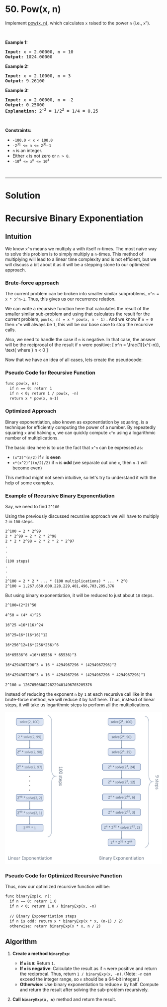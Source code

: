# 50. Pow(x, n)

<p>Implement <a href="http://www.cplusplus.com/reference/valarray/pow/" target="_blank">pow(x, n)</a>, which calculates <code>x</code> raised to the power <code>n</code> (i.e., <code>x<sup>n</sup></code>).</p>

<p>&nbsp;</p>
<p><strong class="example">Example 1:</strong></p>

<pre><strong>Input:</strong> x = 2.00000, n = 10
<strong>Output:</strong> 1024.00000
</pre>

<p><strong class="example">Example 2:</strong></p>

<pre><strong>Input:</strong> x = 2.10000, n = 3
<strong>Output:</strong> 9.26100
</pre>

<p><strong class="example">Example 3:</strong></p>

<pre><strong>Input:</strong> x = 2.00000, n = -2
<strong>Output:</strong> 0.25000
<strong>Explanation:</strong> 2<sup>-2</sup> = 1/2<sup>2</sup> = 1/4 = 0.25
</pre>

<p>&nbsp;</p>
<p><strong>Constraints:</strong></p>

<ul>
	<li><code>-100.0 &lt; x &lt; 100.0</code></li>
	<li><code>-2<sup>31</sup> &lt;= n &lt;= 2<sup>31</sup>-1</code></li>
	<li><code>n</code> is an integer.</li>
	<li>Either <code>x</code> is not zero or <code>n &gt; 0</code>.</li>
	<li><code>-10<sup>4</sup> &lt;= x<sup>n</sup> &lt;= 10<sup>4</sup></code></li>
</ul>

<br>

---

# Solution

# Recursive Binary Exponentiation

## **Intuition**

We know `x^n` means we multiply a with itself n-times. The most naïve way to solve this problem is to simply multiply a
`n`-times. This method of multiplying will lead to a linear time complexity and is not efficient, but we will discuss a bit
about it as it will be a stepping stone to our optimized approach.

### Brute-force approach

The current problem can be broken into smaller similar subproblems, `x^n = x * x^n-1`. Thus, this gives us our recurrence
relation.

We can write a recursive function here that calculates the result of the smaller similar sub-problem and using that
calculates the result for the current problem, `pow(x, n) = x * pow(x, n - 1)` . And we know if `n = 0` then `x^n` will always
be `1`, this will be our base case to stop the recursive calls.

Also, we need to handle the case if `n` is negative. In that case, the answer will be the reciprocal of the result if `n` were positive: \[ x^n = \frac{1}{x^{-n}}, \text{ where } n < 0 \]

Now that we have an idea of all cases, lets create the pseudocode:

### Pseudo Code for Recursive Function

```Pseudo
func pow(x, n):
  if n == 0: return 1
  if n < 0; return 1 / pow(x, -n)
  return x * pow(x, n-1)
```

### Optimized Approach

Binary exponentiation, also known as exponentiation by squaring, is a technique for efficiently computing the power of a number. By repeatedly squaring `x` and halving `n`, we can quickly compute `x^n` using a logarithmic number of multiplications.

The basic idea here is to use the fact that `x^n` can be expressed as:

 - `(x^2)^(n/2)` if `n` is **even**
 - `x*(x^2)^((n/2)/2)` if `n` is **odd** (we separate out one `x`, then `n-1` will become even)

This method might not seem intuitive, so let's try to understand it with the help of some examples.

### Example of Recursive Binary Exponentiation

Say, we need to find `2^100`

Using the previously discussed recursive approach we will have to multiply `2` in `100` steps.

```text
2^100 = 2 * 2^99
2 * 2^99 = 2 * 2 * 2^98
2 * 2 * 2^98 = 2 * 2 * 2 * 2^97
.
.
.
(100 steps)
.
.
.
2^100 = 2 * 2 * ... * (100 multiplications) * ... * 2^0
2^100 = 1,267,650,600,228,229,401,496,703,205,376
```

But using binary exponentiation, it will be reduced to just about `10` steps.

```text
2^100=(2*2)^50

4^50 = (4* 4)^25

16^25 =16*(16)^24

16^25=16*(16*16)^12

16*256^12=16*(256*256)^6

16*65536^6 =16*(65536 * 65536)^3

16*4294967296^3 = 16 * 4294967296 * (4294967296)^2

16*4294967296^3 = 16 * 4294967296 * (4294967296 * 4294967296)^1

2^100 = 1267650600228229401496703205376
```

Instead of reducing the exponent `n` by `1` at each recursive call like in the brute-force method, we will reduce it by half here. Thus, instead of linear steps, it will take us logarithmic steps to perform all the multiplications.

![Linear Exponentiation vs Binary Exponentiation of 2^100](img/50-1.png)

### Pseudo Code for Optimized Recursive Function

Thus, now our optimized recursive function will be:

```Pseudo
func binaryExp(x, n):
  if n == 0: return 1.0
  if n < 0; return 1.0 / binaryExp(x, -n)

  // Binary Exponentiation steps
  if n is odd: return x * binaryExp(x * x, (n-1) / 2)
  otherwise: return binaryExp(x * x, n / 2)
```

## **Algorithm**

1. **Create a method `binaryExp`**:
   - **If `n` is `0`**: Return `1`.
   - **If `n` is negative**: Calculate the result as if `n` were positive and return the reciprocal. Thus, return `1 / binaryExp(x, -n)`. (Note: `-n` can exceed the integer range, so `n` should be a 64-bit integer.)
   - **Otherwise**: Use binary exponentiation to reduce `n` by half. Compute and return the result after solving the sub-problem recursively.

2. **Call `binaryExp(x, n)`** method and return the result.


